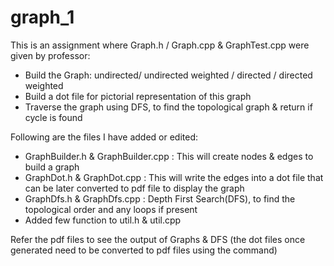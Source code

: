 # graph_1
This is an assignment where Graph.h / Graph.cpp & GraphTest.cpp were given by professor:
- Build the Graph: undirected/ undirected weighted / directed / directed weighted
- Build a dot file for pictorial representation of this graph
- Traverse the graph using DFS, to find the topological graph & return if cycle is found

Following are the files I have added or edited:
- GraphBuilder.h & GraphBuilder.cpp : This will create nodes & edges to build a graph
- GraphDot.h & GraphDot.cpp : This will write the edges into a dot file that can be later converted to pdf file to display the graph
- GraphDfs.h & GraphDfs.cpp : Depth First Search(DFS), to find the topological order and any loops if present
- Added few function to util.h & util.cpp

Refer the pdf files to see the output of Graphs & DFS (the dot files once generated need to be converted to pdf files using the command)
